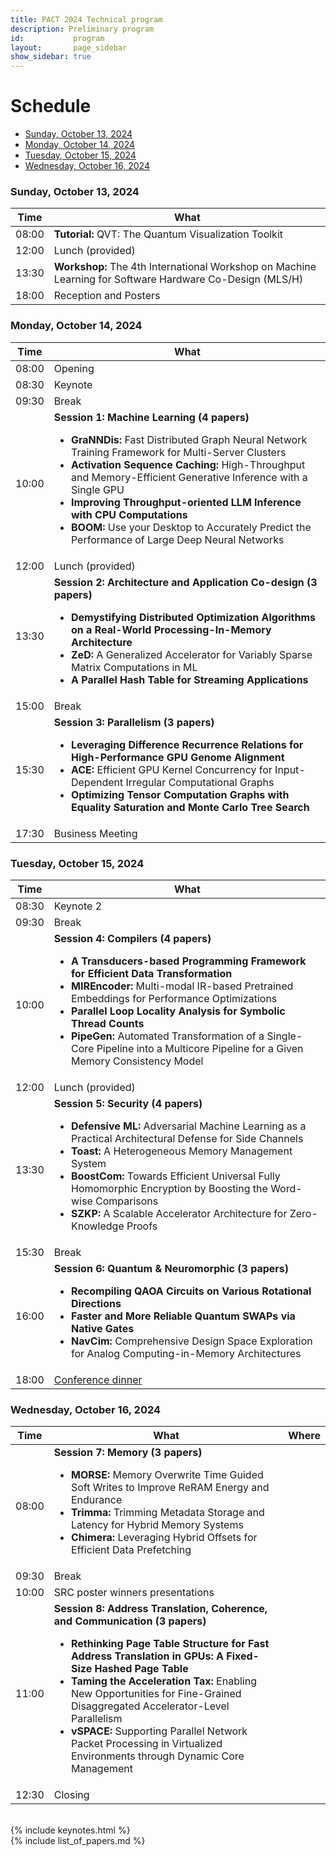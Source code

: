 ```yaml
---
title: PACT 2024 Technical program
description: Preliminary program
id:           program
layout:       page_sidebar
show_sidebar: true
---
```


# Schedule

* [Sunday, October 13, 2024](#sunday-october-13-2024)
* [Monday, October 14, 2024](#monday-october-14-2024)
* [Tuesday, October 15, 2024](#tuesday-october-15-2024)
* [Wednesday, October 16, 2024](#wednesday-october-16-2024)

### Sunday, October 13, 2024

<table class="table table-striped">
	<thead>
		<th>Time</th>
		<th>What</th>
	</thead>
	<tr>
		<td>08:00</td>
		<td><b>Tutorial:</b> QVT: The Quantum Visualization Toolkit</td>
	</tr>
	<tr>
		<td>12:00</td>
		<td>Lunch (provided)</td>
	</tr>
	<tr>
		<td>13:30</td>
		<td><b>Workshop:</b> The 4th International Workshop on Machine Learning for Software Hardware Co-Design (MLS/H)</td>
	</tr>
	<tr>
		<td>18:00</td>
		<td>Reception and Posters</td>
	</tr>
</table>

### Monday, October 14, 2024

<table class="table table-striped">
	<thead>
		<th>Time</th>
		<th>What</th>
	</thead>
	<tr>
		<td>08:00</td>
		<td>Opening</td>
	</tr>
	<tr>
		<td>08:30</td>
		<td>Keynote</td>
	</tr>
	<tr>
		<td>09:30</td>
		<td>Break</td>
	</tr>
	<tr>
		<td>10:00</td>
		<td>
			<b>Session 1: Machine Learning (4 papers)</b>
			<ul>
				<li><b>GraNNDis:</b> Fast Distributed Graph Neural Network Training Framework for Multi-Server Clusters</li>
				<li><b>Activation Sequence Caching:</b> High-Throughput and Memory-Efficient Generative Inference with a Single GPU</li>
				<li><b>Improving Throughput-oriented LLM Inference with CPU Computations</b></li>
				<li><b>BOOM:</b> Use your Desktop to Accurately Predict the Performance of Large Deep Neural Networks</li>
			</ul>
		</td>
	</tr>
	<tr>
		<td>12:00</td>
		<td>Lunch (provided)</td>
	</tr>
	<tr>
		<td>13:30</td>
		<td>
			<b>Session 2: Architecture and Application Co-design (3 papers)</b>
			<ul>
				<li><b>Demystifying Distributed Optimization Algorithms on a Real-World Processing-In-Memory Architecture</b></li>
				<li><b>ZeD:</b> A Generalized Accelerator for Variably Sparse Matrix Computations in ML</li>
				<li><b>A Parallel Hash Table for Streaming Applications</b></li>
			</ul>
		</td>
	</tr>
	<tr>
		<td>15:00</td>
		<td>Break</td>
	</tr>
	<tr>
		<td>15:30</td>
		<td>
			<b>Session 3: Parallelism (3 papers)</b>
			<ul>
				<li><b>Leveraging Difference Recurrence Relations for High-Performance GPU Genome Alignment</b></li>
				<li><b>ACE:</b> Efficient GPU Kernel Concurrency for Input-Dependent Irregular Computational Graphs</li>
				<li><b>Optimizing Tensor Computation Graphs with Equality Saturation and Monte Carlo Tree Search</b></li>
			</ul>
		</td>
	</tr>
	<tr>
		<td>17:30</td>
		<td>Business Meeting</td>
	</tr>
</table>

### Tuesday, October 15, 2024

<table class="table table-striped">
	<thead>
		<th>Time</th>
		<th>What</th>
	</thead>
	<tr>
		<td>08:30</td>
		<td>Keynote 2</td>
	</tr>
	<tr>
		<td>09:30</td>
		<td>Break</td>
	</tr>
	<tr>
		<td>10:00</td>
		<td>
			<b>Session 4: Compilers (4 papers)</b>
			<ul>
				<li><b>A Transducers-based Programming Framework for Efficient Data Transformation</b></li>
				<li><b>MIREncoder:</b> Multi-modal IR-based Pretrained Embeddings for Performance Optimizations</li>
				<li><b>Parallel Loop Locality Analysis for Symbolic Thread Counts</b></li>
				<li><b>PipeGen:</b> Automated Transformation of a Single-Core Pipeline into a Multicore Pipeline for a Given Memory Consistency Model</li>
			</ul>
		</td>
	</tr>
	<tr>
		<td>12:00</td>
		<td>Lunch (provided)</td>
	</tr>
	<tr>
		<td>13:30</td>
		<td>
			<b>Session 5: Security (4 papers)</b>
			<ul>
				<li><b>Defensive ML:</b> Adversarial Machine Learning as a Practical Architectural Defense for Side Channels</li>
				<li><b>Toast:</b> A Heterogeneous Memory Management System</li>
				<li><b>BoostCom:</b> Towards Efficient Universal Fully Homomorphic Encryption by Boosting the Word-wise Comparisons</li>
				<li><b>SZKP:</b> A Scalable Accelerator Architecture for Zero-Knowledge Proofs</li>
			</ul>
		</td>
	</tr>
	<tr>
		<td>15:30</td>
		<td>Break</td>
	</tr>
	<tr>
		<td>16:00</td>
		<td>
			<b>Session 6: Quantum & Neuromorphic (3 papers)</b>
			<ul>
				<li><b>Recompiling QAOA Circuits on Various Rotational Directions</b></li>
				<li><b>Faster and More Reliable Quantum SWAPs via Native Gates</b></li>
				<li><b>NavCim:</b> Comprehensive Design Space Exploration for Analog Computing-in-Memory Architectures</li>
			</ul>
		</td>
	</tr>
	<tr>
		<td>18:00</td>
		<td><a href="/attend/#conference-dinner">Conference dinner</a></td>
	</tr>
</table>

### Wednesday, October 16, 2024

<table class="table table-striped">
	<thead>
		<th>Time</th>
		<th>What</th>
		<th>Where</th>
	</thead>
	<tr>
		<td>08:00</td>
		<td>
			<b>Session 7: Memory (3 papers)</b>
			<ul>
				<li><b>MORSE:</b> Memory Overwrite Time Guided Soft Writes to Improve ReRAM Energy and Endurance</li>
				<li><b>Trimma:</b> Trimming Metadata Storage and Latency for Hybrid Memory Systems</li>
				<li><b>Chimera:</b> Leveraging Hybrid Offsets for Efficient Data Prefetching</li>
			</ul>
		</td>
	</tr>
	<tr>
		<td>09:30</td>
		<td>Break</td>
	</tr>
	<tr>
		<td>10:00</td>
		<td>SRC poster winners presentations</td>
	</tr>
	<tr>
		<td>11:00</td>
		<td>
			<b>Session 8: Address Translation, Coherence, and Communication (3 papers)</b>
			<ul>
				<li><b>Rethinking Page Table Structure for Fast Address Translation in GPUs: A Fixed-Size Hashed Page Table</b></li>
				<li><b>Taming the Acceleration Tax:</b> Enabling New Opportunities for Fine-Grained Disaggregated Accelerator-Level Parallelism</li>
				<li><b>vSPACE:</b> Supporting Parallel Network Packet Processing in Virtualized Environments through Dynamic Core Management</li>
			</ul>
		</td>
	</tr>
	<tr>
		<td>12:30</td>
		<td>Closing</td>
	</tr>
</table>

<br/>
{% include keynotes.html %}

<br/>
{% include list_of_papers.md %}
